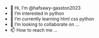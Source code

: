 - 👋 Hi, I’m @hafsawy-gasston2023
- 👀 I’m interested in python 
- 🌱 I’m currently learning html css python
- 💞️ I’m looking to collaborate on ...
- 📫 How to reach me ...

<!---
hafsawy-gasston2023/hafsawy-gasston2023 is a ✨ special ✨ repository because its `README.md` (this file) appears on your GitHub profile.
You can click the Preview link to take a look at your changes.
--->

